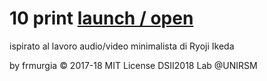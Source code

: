 
# 10 print [launch / open](https://frmurgia/dsii-2018-unirsm.github.io/frmurgia/10PRINT/)

ispirato al lavoro audio/video minimalista
di Ryoji Ikeda

by frmurgia © 2017-18 MIT License
DSII2018 Lab @UNIRSM

